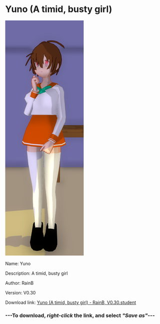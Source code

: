 # Yuno (A timid, busty girl)

<img src = "https://raw.githubusercontent.com/Arbiter1223/Daigaku-Gurashi-Custom-Students/master/Students/Files/Yuno%20(A%20timid%2C%20busty%20girl).png">

Name: Yuno

Description: A timid, busty girl

Author: RainB

Version: V0.30

Download link: <a href="https://raw.githubusercontent.com/Arbiter1223/Daigaku-Gurashi-Custom-Students/master/Students/Files/Yuno%20(A%20timid%2C%20busty%20girl)%20-%20RainB%2C%20V0.30.student">Yuno (A timid, busty girl) - RainB, V0.30.student</a>

### ---**To download, _right-click_ the link, and select _"Save as"_**---
